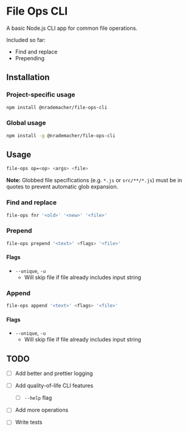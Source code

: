 # File Ops CLI

A basic Node.js CLI app for common file operations.

Included so far:

- Find and replace
- Prepending

## Installation

### Project-specific usage

```bash
npm install @nrademacher/file-ops-cli
```
### Global usage

```bash
npm install -g @nrademacher/file-ops-cli
```

## Usage

```bash
file-ops op=<op> <args> <file>
```

**Note:** Globbed file specifications (e.g. `*.js` or `src/**/*.js`) must be in quotes to prevent automatic glob expansion.

### Find and replace

```bash
file-ops fnr '<old>' '<new>' '<file>'
```


### Prepend

```bash
file-ops prepend '<text>' <flags> '<file>'
```

#### Flags

* `--unique`, `-u`
  * Will skip file if file already includes input string

### Append

```bash
file-ops append '<text>' <flags> '<file>'
```

#### Flags

* `--unique`, `-u`
  * Will skip file if file already includes input string

## TODO

- [ ] Add better and prettier logging
- [ ] Add quality-of-life CLI features
  - [ ] `--help` flag
- [ ] Add more operations
- [ ] Write tests

